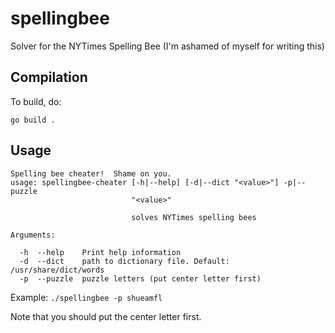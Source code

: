 # spellingbee
Solver for the NYTimes Spelling Bee (I'm ashamed of myself for writing this)


## Compilation

To build, do:

`go build .`


## Usage

```
Spelling bee cheater!  Shame on you.
usage: spellingbee-cheater [-h|--help] [-d|--dict "<value>"] -p|--puzzle
                           "<value>"

                           solves NYTimes spelling bees

Arguments:

  -h  --help    Print help information
  -d  --dict    path to dictionary file. Default: /usr/share/dict/words
  -p  --puzzle  puzzle letters (put center letter first)
  ```
  
  Example:
  `./spellingbee -p shueamfl`
  
  Note that you should put the center letter first.

